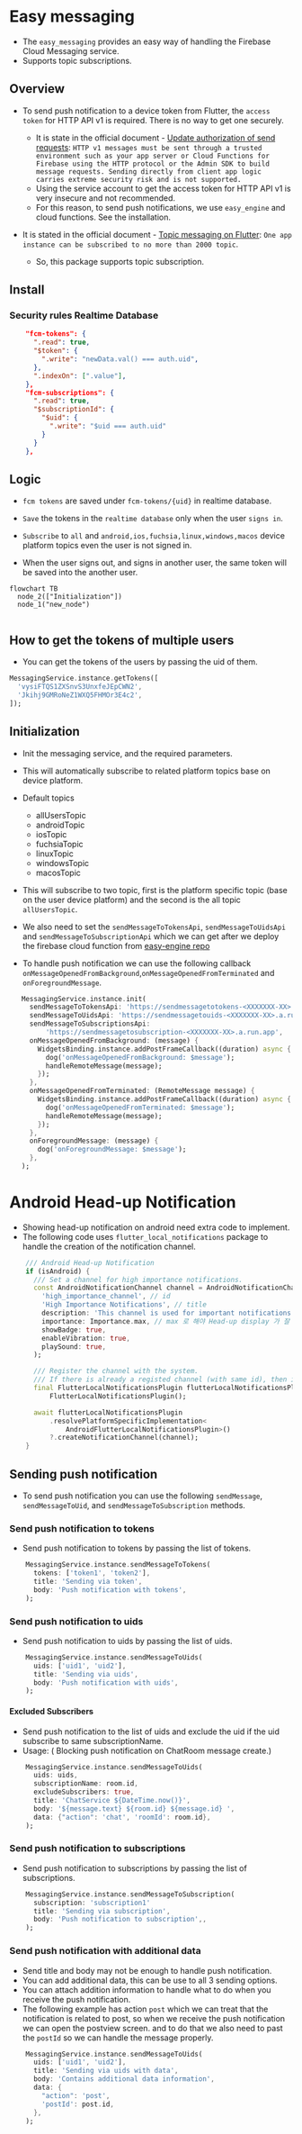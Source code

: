 # Easy messaging

- The `easy_messaging` provides an easy way of handling the Firebase Cloud Messaging service.
- Supports topic subscriptions.

## Overview

- To send push notification to a device token from Flutter, the `access token` for HTTP API v1 is required. There is no way to get one securely.

  - It is state in the official document - [Update authorization of send requests](https://firebase.google.com/docs/cloud-messaging/migrate-v1#update-authorization-of-send-requests): `HTTP v1 messages must be sent through a trusted environment such as your app server or Cloud Functions for Firebase using the HTTP protocol or the Admin SDK to build message requests. Sending directly from client app logic carries extreme security risk and is not supported.`
  - Using the service account to get the access token for HTTP API v1 is very insecure and not recommended.
  - For this reason, to send push notifications, we use `easy_engine` and cloud functions. See the installation.

- It is stated in the official document - [Topic messaging on Flutter](https://firebase.google.com/docs/cloud-messaging/flutter/topic-messaging): `One app instance can be subscribed to no more than 2000 topic`.
  - So, this package supports topic subscription.

## Install

### Security rules Realtime Database

```json
    "fcm-tokens": {
      ".read": true,
      "$token": {
        ".write": "newData.val() === auth.uid",
      },
      ".indexOn": [".value"],
    },
    "fcm-subscriptions": {
      ".read": true,
      "$subscriptionId": {
        "$uid": {
          ".write": "$uid === auth.uid"
        }
      }
    },
```

## Logic

- `fcm tokens` are saved under `fcm-tokens/{uid}` in realtime database.

- `Save` the tokens in the `realtime database` only when the user `signs in`.
- `Subscribe` to `all` and `android,ios,fuchsia,linux,windows,macos` device platform topics even the user is not signed in.
- When the user signs out, and signs in another user, the same token will be saved into the another user.

```mermaid
flowchart TB
  node_2(["Initialization"])
  node_1("new_node")
```

```mermaid

```

## How to get the tokens of multiple users

- You can get the tokens of the users by passing the uid of them.

```dart
MessagingService.instance.getTokens([
  'vysiFTQS1ZXSnvS3UnxfeJEpCWN2',
  'Jkihj9GMRoNeZ1WXQ5FHMOr3E4c2',
]);
```

## Initialization

- Init the messaging service, and the required parameters.
- This will automatically subscribe to related platform topics base on device platform.

- Default topics

  - allUsersTopic
  - androidTopic
  - iosTopic
  - fuchsiaTopic
  - linuxTopic
  - windowsTopic
  - macosTopic

- This will subscribe to two topic, first is the platform specific topic (base on the user device platform) and the second is the all topic `allUsersTopic`.

- We also need to set the `sendMessageToTokensApi`, `sendMessageToUidsApi` and `sendMessageToSubscriptionApi` which we can get after we deploy the firebase cloud function from [easy-engine repo](https://github.com/thruthesky/easy-engine)

- To handle push notification we can use the following callback `onMessageOpenedFromBackground`,`onMessageOpenedFromTerminated` and `onForegroundMessage`.

```dart
   MessagingService.instance.init(
     sendMessageToTokensApi: 'https://sendmessagetotokens-<XXXXXXX-XX>.a.run.app',
     sendMessageToUidsApi: 'https://sendmessagetouids-<XXXXXXX-XX>.a.run.app',
     sendMessageToSubscriptionsApi:
         'https://sendmessagetosubscription-<XXXXXXX-XX>.a.run.app',
     onMessageOpenedFromBackground: (message) {
       WidgetsBinding.instance.addPostFrameCallback((duration) async {
         dog('onMessageOpenedFromBackground: $message');
         handleRemoteMessage(message);
       });
     },
     onMessageOpenedFromTerminated: (RemoteMessage message) {
       WidgetsBinding.instance.addPostFrameCallback((duration) async {
         dog('onMessageOpenedFromTerminated: $message');
         handleRemoteMessage(message);
       });
     },
     onForegroundMessage: (message) {
       dog('onForegroundMessage: $message');
     },
   );
```

# Android Head-up Notification

- Showing head-up notification on android need extra code to implement.
- The following code uses `flutter_local_notifications` package to handle the creation of the notification channel.

```dart
    /// Android Head-up Notification
    if (isAndroid) {
      /// Set a channel for high importance notifications.
      const AndroidNotificationChannel channel = AndroidNotificationChannel(
        'high_importance_channel', // id
        'High Importance Notifications', // title
        description: 'This channel is used for important notifications.', //
        importance: Importance.max, // max 로 해야 Head-up display 가 잘 된다.
        showBadge: true,
        enableVibration: true,
        playSound: true,
      );

      /// Register the channel with the system.
      /// If there is already a registed channel (with same id), then it will be re-registered.
      final FlutterLocalNotificationsPlugin flutterLocalNotificationsPlugin =
          FlutterLocalNotificationsPlugin();

      await flutterLocalNotificationsPlugin
          .resolvePlatformSpecificImplementation<
              AndroidFlutterLocalNotificationsPlugin>()
          ?.createNotificationChannel(channel);
    }
```

## Sending push notification

- To send push notification you can use the following `sendMessage`, `sendMessageToUid`, and `sendMessageToSubscription` methods.

### Send push notification to tokens

- Send push notification to tokens by passing the list of tokens.

```dart
    MessagingService.instance.sendMessageToTokens(
      tokens: ['token1', 'token2'],
      title: 'Sending via token',
      body: 'Push notification with tokens',
    );
```

### Send push notification to uids

- Send push notification to uids by passing the list of uids.

```dart
    MessagingService.instance.sendMessageToUids(
      uids: ['uid1', 'uid2'],
      title: 'Sending via uids',
      body: 'Push notification with uids',
    );
```

#### Excluded Subscribers

- Send push notification to the list of uids and exclude the uid if the uid subscribe to same subscriptionName.
- Usage: ( Blocking push notification on ChatRoom message create.)

```dart
    MessagingService.instance.sendMessageToUids(
      uids: uids,
      subscriptionName: room.id,
      excludeSubscribers: true,
      title: 'ChatService ${DateTime.now()}',
      body: '${message.text} ${room.id} ${message.id} ',
      data: {"action": 'chat', 'roomId': room.id},
    );
```

### Send push notification to subscriptions

- Send push notification to subscriptions by passing the list of subscriptions.

```dart
    MessagingService.instance.sendMessageToSubscription(
      subscription: 'subscription1'
      title: 'Sending via subscription',
      body: 'Push notification to subscription',,
    );
```

### Send push notification with additional data

- Send title and body may not be enough to handle push notification.
- You can add additional data, this can be use to all 3 sending options.
- You can attach addition information to handle what to do when you receive the push notification.
- The following example has action `post` which we can treat that the notification is related to post,
  so when we receive the push notification we can open the postview screen. and to do that we also need to past the `postId` so we can handle the message properly.

```dart
    MessagingService.instance.sendMessageToUids(
      uids: ['uid1', 'uid2'],
      title: 'Sending via uids with data',
      body: 'Contains additional data information',
      data: {
        "action": 'post',
        'postId': post.id,
      },
    );
```
